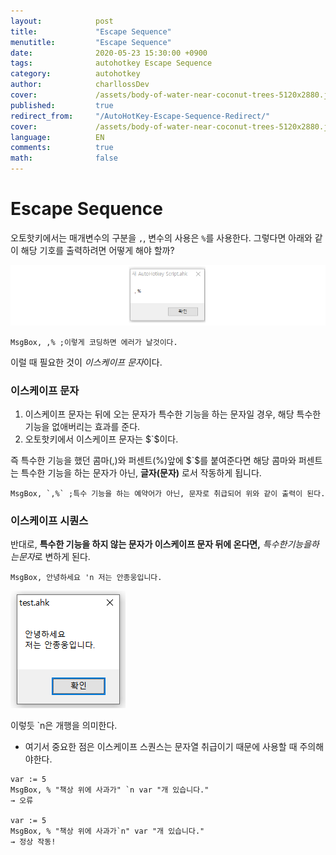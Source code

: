 ```yaml
---
layout:            post
title:             "Escape Sequence"
menutitle:         "Escape Sequence"
date:              2020-05-23 15:30:00 +0900
tags:              autohotkey Escape Sequence
category:          autohotkey
author:            charllossDev
cover:             /assets/body-of-water-near-coconut-trees-5120x2880.jpg
published:         true
redirect_from:     "/AutoHotKey-Escape-Sequence-Redirect/"
cover:             /assets/body-of-water-near-coconut-trees-5120x2880.jpg
language:          EN
comments:          true
math:			   false
---
```


# Escape Sequence
오토핫키에서는 매개변수의 구분을 `,`, 변수의 사용은 `%`를 사용한다.
그렇다면 아래와 같이 해당 기호를 출력하려면 어떻게 해야 할까?

![](assets/part1-3-escape-sequence-f7f56c34.png)

```autohotkey
MsgBox, ,% ;이렇게 코딩하면 에러가 날것이다.
```
이럴 때 필요한 것이 $이스케이프$ $문자$이다.

### 이스케이프 문자
1. 이스케이프 문자는 뒤에 오는 문자가 특수한 기능을 하는 문자일 경우, 해당 특수한 기능을 없애버리는 효과를 준다.
2. 오토핫키에서 이스케이프 문자는 $`$이다.

즉 특수한 기능을 했던 콤마($,$)와 퍼센트(%)앞에 $`$를 붙여준다면 해당 콤마와 퍼센트는 특수한 기능을 하는 문자가 아닌, **글자(문자)** 로서 작동하게 됩니다.

```autohotkey
MsgBox, `,%` ;특수 기능을 하는 예약어가 아닌, 문자로 취급되어 위와 같이 출력이 된다.
```

### 이스케이프 시퀀스
반대로, **특수한 기능을 하지 않는 문자가 이스케이프 문자 뒤에 온다면,** $특수한 기능을 하는 문자$로 변하게 된다.

```autohotkey
MsgBox, 안녕하세요 'n 저는 안종웅입니다.
```
![](assets/part1-3-escape-sequence-328ffbfc.png)

이렇듯 `n은 개행을 의미한다.

* 여기서 중요한 점은 이스케이프 스퀀스는 문자열 취급이기 때문에 사용할 때 주의해야한다.

```autohotkey
var := 5
MsgBox, % "책상 위에 사과가" `n var "개 있습니다."
→ 오류

var := 5
MsgBox, % "책상 위에 사과가`n" var "개 있습니다."
→ 정상 작동!
```
